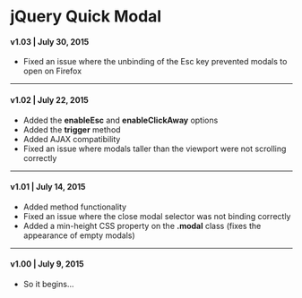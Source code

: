 # jQuery Quick Modal

#### v1.03 | July 30, 2015
* Fixed an issue where the unbinding of the Esc key prevented modals to open on Firefox

---

#### v1.02 | July 22, 2015
* Added the **enableEsc** and **enableClickAway** options
* Added the **trigger** method
* Added AJAX compatibility
* Fixed an issue where modals taller than the viewport were not scrolling correctly

---

#### v1.01 | July 14, 2015
* Added method functionality
* Fixed an issue where the close modal selector was not binding correctly
* Added a min-height CSS property on the **.modal** class (fixes the appearance of empty modals)

---

#### v1.00 | July 9, 2015
* So it begins...